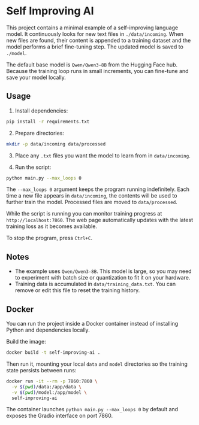 # Self Improving AI

This project contains a minimal example of a self-improving language model. It
continuously looks for new text files in `./data/incoming`. When new files are
found, their content is appended to a training dataset and the model performs a
brief fine-tuning step. The updated model is saved to `./model`.

The default base model is `Qwen/Qwen3-8B` from the Hugging Face hub. Because the
training loop runs in small increments, you can fine-tune and save your model
locally.

## Usage

1. Install dependencies:

```bash
pip install -r requirements.txt
```

2. Prepare directories:

```bash
mkdir -p data/incoming data/processed
```

3. Place any `.txt` files you want the model to learn from in `data/incoming`.

4. Run the script:

```bash
python main.py --max_loops 0
```

The `--max_loops 0` argument keeps the program running indefinitely. Each time a
new file appears in `data/incoming`, the contents will be used to further train
the model. Processed files are moved to `data/processed`.

While the script is running you can monitor training progress at
`http://localhost:7860`. The web page automatically updates with the latest
training loss as it becomes available.

To stop the program, press `Ctrl+C`.

## Notes

- The example uses `Qwen/Qwen3-8B`. This model is large, so you may need to
  experiment with batch size or quantization to fit it on your hardware.
- Training data is accumulated in `data/training_data.txt`. You can remove or
  edit this file to reset the training history.


## Docker

You can run the project inside a Docker container instead of installing Python
and dependencies locally.

Build the image:

```bash
docker build -t self-improving-ai .
```

Then run it, mounting your local `data` and `model` directories so the training
state persists between runs:

```bash
docker run -it --rm -p 7860:7860 \
  -v $(pwd)/data:/app/data \
  -v $(pwd)/model:/app/model \
  self-improving-ai
```

The container launches `python main.py --max_loops 0` by default and exposes
the Gradio interface on port 7860.

